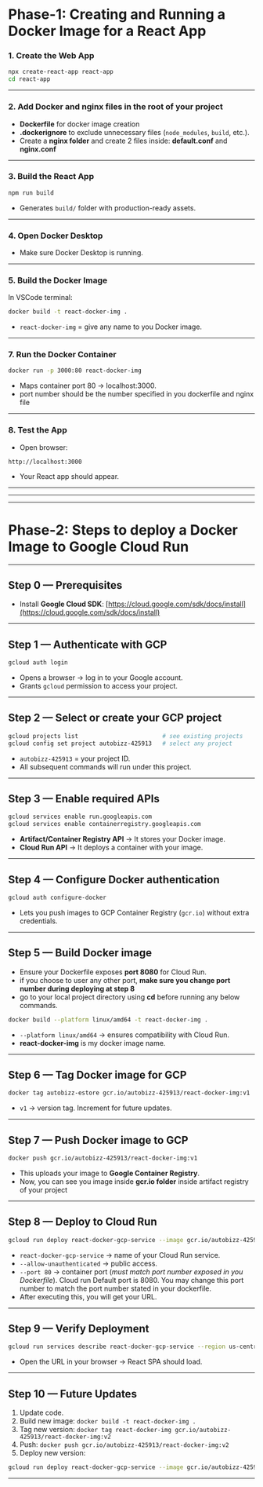 # Phase-1: Creating and Running a Docker Image for a React App 

### **1. Create the Web App**

```bash
npx create-react-app react-app
cd react-app
```

---

### **2. Add Docker and nginx files in the root of your project**

* **Dockerfile** for docker image creation
* **.dockerignore** to exclude unnecessary files (`node_modules`, `build`, etc.).
* Create a **nginx folder** and create 2 files inside: **default.conf** and **nginx.conf**

---

### **3. Build the React App**

```bash
npm run build
```

* Generates `build/` folder with production-ready assets.

---


### **4. Open Docker Desktop**

* Make sure Docker Desktop is running.

---

### **5. Build the Docker Image**

In VSCode terminal:

```bash
docker build -t react-docker-img .
```

* `react-docker-img` = give any name to you Docker image.

---

### **7. Run the Docker Container**

```bash
docker run -p 3000:80 react-docker-img
```

* Maps container port 80 → localhost:3000.
* port number should be the number specified in you dockerfile and nginx file

---

### **8. Test the App**

* Open browser:

```
http://localhost:3000
```

* Your React app should appear.

---
---
---



# Phase-2: Steps to deploy a Docker Image to **Google Cloud Run**

---

## **Step 0 — Prerequisites**

* Install **Google Cloud SDK**: [https://cloud.google.com/sdk/docs/install](https://cloud.google.com/sdk/docs/install)

---

## **Step 1 — Authenticate with GCP**

```bash
gcloud auth login
```

* Opens a browser → log in to your Google account.
* Grants `gcloud` permission to access your project.

---

## **Step 2 — Select or create your GCP project**

```bash
gcloud projects list                        # see existing projects
gcloud config set project autobizz-425913   # select any project
```

* `autobizz-425913` = your project ID.
* All subsequent commands will run under this project.

---

## **Step 3 — Enable required APIs**

```bash
gcloud services enable run.googleapis.com
gcloud services enable containerregistry.googleapis.com
```

* **Artifact/Container Registry API** → It stores your Docker image.
* **Cloud Run API** → It deploys a container with your image.

---

## **Step 4 — Configure Docker authentication**

```bash
gcloud auth configure-docker
```

* Lets you push images to GCP Container Registry (`gcr.io`) without extra credentials.

---

## **Step 5 — Build Docker image**

* Ensure your Dockerfile exposes **port 8080** for Cloud Run.
* if you choose to user any other port, **make sure you change port number during deploying at step 8**
* go to your local project directory using **cd** before running any below commands.

```bash
docker build --platform linux/amd64 -t react-docker-img .
```

* `--platform linux/amd64` → ensures compatibility with Cloud Run.
* **react-docker-img** is my docker image name.

---

## **Step 6 — Tag Docker image for GCP**

```bash
docker tag autobizz-estore gcr.io/autobizz-425913/react-docker-img:v1
```

* `v1` → version tag. Increment for future updates.

---

## **Step 7 — Push Docker image to GCP**

```bash
docker push gcr.io/autobizz-425913/react-docker-img:v1
```

* This uploads your image to **Google Container Registry**.
* Now, you can see you image inside **gcr.io folder** inside artifact registry of your project

---

## **Step 8 — Deploy to Cloud Run**

```bash
gcloud run deploy react-docker-gcp-service --image gcr.io/autobizz-425913/react-docker-img:v1 --platform managed --region us-central1 --allow-unauthenticated --port 80
```

* `react-docker-gcp-service` → name of your Cloud Run service.
* `--allow-unauthenticated` → public access.
* `--port 80` → container port (_must match port number exposed in you Dockerfile_). Cloud run Default port is 8080. You may change this port number to match the port number stated in your dockerfile.
* After executing this, you will get your URL.

---

## **Step 9 — Verify Deployment**

```bash
gcloud run services describe react-docker-gcp-service --region us-central1 --format='value(status.url)'
```

* Open the URL in your browser → React SPA should load.

---

## **Step 10 — Future Updates**

1. Update code.
2. Build new image: `docker build -t react-docker-img .`
3. Tag new version: `docker tag react-docker-img gcr.io/autobizz-425913/react-docker-img:v2`
4. Push: `docker push gcr.io/autobizz-425913/react-docker-img:v2`
5. Deploy new version:

```bash
gcloud run deploy react-docker-gcp-service --image gcr.io/autobizz-425913/react-docker-img:v2 --platform managed --region us-central1 --allow-unauthenticated --port 80
```

---

